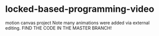 ﻿# locked-based-programming-video
motion canvas project
Note many animations were added via external editing.
FIND THE CODE IN THE MASTER BRANCH!
